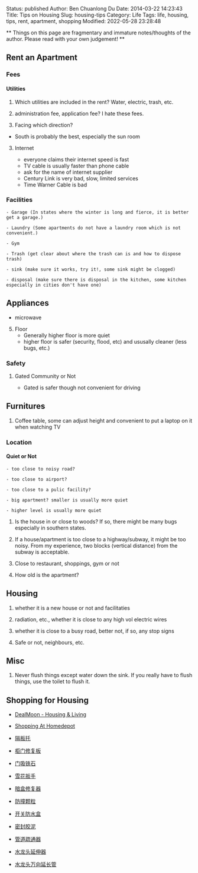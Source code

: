 Status: published
Author: Ben Chuanlong Du
Date: 2014-03-22 14:23:43
Title: Tips on Housing
Slug: housing-tips
Category: Life
Tags: life, housing, tips, rent, apartment, shopping
Modified: 2022-05-28 23:28:48

**
Things on this page are fragmentary and immature notes/thoughts of the author. 
Please read with your own judgement!
**
 
## Rent an Apartment

### Fees 

#### Utilities

1. Which utilities are included in the rent? Water, electric, trash, etc.

2. administration fee, application fee? I hate these fees.

2. Facing which direction?

- South is probably the best, especially the sun room

    
3. Internet

    - everyone claims their internet speed is fast
    - TV cable is usually faster than phone cable
    - ask for the name of internet supplier
    - Century Link is very bad, slow, limited services
    - Time Warner Cable is bad

### Facilities

    - Garage (In states where the winter is long and fierce, it is better get a garage.)

    - Laundry (Some apartments do not have a laundry room which is not convenient.)

    - Gym

    - Trash (get clear about where the trash can is and how to dispose trash)

    - sink (make sure it works, try it!, some sink might be clogged)

    - disposal (make sure there is disposal in the kitchen, some kitchen especially in cities don't have one)

## Appliances

- microwave

5. Floor
    - Generally higher floor is more quiet
    - higher floor is safer (security, flood, etc) and ususally cleaner (less bugs, etc.)

### Safety

1. Gated Community or Not

    - Gated is safer though not convenient for driving

## Furnitures

1. Coffee table, some can adjust height and convenient to put a laptop on it when watching TV


### Location

#### Quiet or Not

    - too close to noisy road?

    - too close to airport?

    - too close to a pulic facility?

    - big apartment? smaller is usually more quiet

    - higher level is usually more quiet

1. Is the house in or close to woods? If so, there might be many bugs especially in southern states.

2. If a house/apartment is too close to a highway/subway, 
it might be too noisy.
From my experience, 
two blocks (vertical distance) from the subway is acceptable.

3. Close to restaurant, shoppings, gym or not

4. How old is the apartment?

## Housing

1. whether it is a new house or not and facilitaties

2. radiation, etc., whether it is close to any high vol electric wires

3. whether it is close to a busy road, better not, if so, any stop signs

4. Safe or not, neighbours, etc.

## Misc

1. Never flush things except water down the sink. 
If you really have to flush things, 
use the toilet to flush it.

## Shopping for Housing 

- [DealMoon - Housing & Living](https://www.dealmoon.com/guide/cate/11)

- [Shopping At Homedepot](https://www.legendu.net/misc/blog/shop-at-homedepot/)

- [隔板托](https://www.aliexpress.com/wholesale?catId=0&initiative_id=SB_20220528221123&SearchText=%E9%9A%94%E6%9D%BF%E6%89%98&spm=a2g0o.home.1000002.0)

- [柜门修复板](https://www.aliexpress.com/item/3256802915471215.html?spm=a2g0o.productlist.0.0.26da1f4fCWSFGy&algo_pvid=4d650380-d46d-4039-8d2e-5e01d362f5cc&algo_exp_id=4d650380-d46d-4039-8d2e-5e01d362f5cc-8&pdp_ext_f=%7B%22sku_id%22%3A%2212000024093936846%22%7D&pdp_npi=2%40dis%21USD%21%211.85%21%21%21%21%21%402101e9ce16538047992661761e8079%2112000024093936846%21sea)

- [门吸铁石](https://www.aliexpress.com/wholesale?catId=0&initiative_id=AS_20220528221427&SearchText=%E9%97%A8%E5%90%B8%E9%93%81%E7%9F%B3&spm=a2g0o.productlist.1000002.0)

- [雪花扳手](https://www.aliexpress.com/wholesale?catId=0&initiative_id=SB_20220528221525&SearchText=%E9%9B%AA%E8%8A%B1%E6%89%B3%E6%89%8B&spm=a2g0o.productlist.1000002.0)

- [暗盒修复器](https://www.aliexpress.com/wholesale?catId=0&initiative_id=SB_20220528221640&SearchText=%E6%9A%97%E7%9B%92%E4%BF%AE%E5%A4%8D%E5%99%A8&spm=a2g0o.productlist.1000002.0)

- [防撞颗粒](https://www.taobao.com/list/product/%E9%9D%99%E9%9F%B3%E9%98%B2%E6%92%9E%E9%A2%97%E7%B2%92.htm)

- [开关防水盒](https://www.taobao.com/list/product/%E5%BC%80%E5%85%B3%E9%98%B2%E6%B0%B4%E7%9B%92.htm?spm=a21wu.10013406-global.searchbar.d_2_searchbox)

- [密封胶泥](https://www.taobao.com/list/product/%E5%AF%86%E5%B0%81%E8%83%B6%E6%B3%A5.htm?spm=a21wu.10013406-global.searchbar.d_2_searchbox)

- [管道疏通器](https://www.taobao.com/list/item/45128283973.htm?spm=a21wu.10013406.taglist-content.25)

- [水龙头延伸器](https://www.taobao.com/list/item/644116039039.htm?spm=a21wu.10013406.taglist-content.3)

- [水龙头万向延长管](https://www.taobao.com/list/item/671978900714.htm?spm=a21wu.12321156.recommend-tpp.2)

